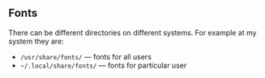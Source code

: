 


## Fonts
There can be different directories on different systems. For example at my system they are:
- `/usr/share/fonts/` — fonts for all users
- `~/.local/share/fonts/` — fonts for particular user

